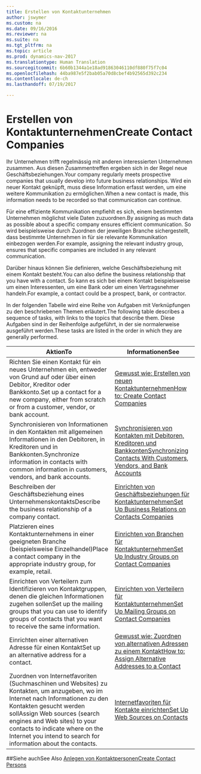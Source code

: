 ```yaml
---
title: Erstellen von Kontaktunternehmen
author: jswymer
ms.custom: na
ms.date: 09/16/2016
ms.reviewer: na
ms.suite: na
ms.tgt_pltfrm: na
ms.topic: article
ms.prod: dynamics-nav-2017
ms.translationtype: Human Translation
ms.sourcegitcommit: 6b60b1344a1e18ad91863046110df880f75f7c04
ms.openlocfilehash: 44ba987e5f2bab05a70d8cbef4b92565d392c234
ms.contentlocale: de-ch
ms.lasthandoff: 07/19/2017

---
```

# <a name="create-contact-companies"></a><span data-ttu-id="dc0fe-102">Erstellen von Kontaktunternehmen</span><span class="sxs-lookup"><span data-stu-id="dc0fe-102">Create Contact Companies</span></span>
<span data-ttu-id="dc0fe-103">Ihr Unternehmen trifft regelmässig mit anderen interessierten Unternehmen zusammen. Aus diesen Zusammentreffen ergeben sich in der Regel neue Geschäftsbeziehungen.</span><span class="sxs-lookup"><span data-stu-id="dc0fe-103">Your company regularly meets prospective companies that usually develop into future business relationships.</span></span> <span data-ttu-id="dc0fe-104">Wird ein neuer Kontakt geknüpft, muss diese Information erfasst werden, um eine weitere Kommunikation zu ermöglichen.</span><span class="sxs-lookup"><span data-stu-id="dc0fe-104">When a new contact is made, this information needs to be recorded so that communication can continue.</span></span>

<span data-ttu-id="dc0fe-105">Für eine effiziente Kommunikation empfiehlt es sich, einem bestimmten Unternehmen möglichst viele Daten zuzuordnen.</span><span class="sxs-lookup"><span data-stu-id="dc0fe-105">By assigning as much data as possible about a specific company ensures efficient communication.</span></span> <span data-ttu-id="dc0fe-106">So wird beispielsweise durch Zuordnen der jeweiligen Branche sichergestellt, dass bestimmte Unternehmen in für sie relevante Kommunikation einbezogen werden.</span><span class="sxs-lookup"><span data-stu-id="dc0fe-106">For example, assigning the relevant industry group, ensures that specific companies are included in any relevant communication.</span></span>

<span data-ttu-id="dc0fe-107">Darüber hinaus können Sie definieren, welche Geschäftsbeziehung mit einem Kontakt besteht.</span><span class="sxs-lookup"><span data-stu-id="dc0fe-107">You can also define the business relationship that you have with a contact.</span></span> <span data-ttu-id="dc0fe-108">So kann es sich bei einem Kontakt beispielsweise um einen Interessenten, um eine Bank oder um einen Vertragsnehmer handeln.</span><span class="sxs-lookup"><span data-stu-id="dc0fe-108">For example, a contact could be a prospect, bank, or contractor.</span></span>

<span data-ttu-id="dc0fe-109">In der folgenden Tabelle wird eine Reihe von Aufgaben mit Verknüpfungen zu den beschriebenen Themen erläutert.</span><span class="sxs-lookup"><span data-stu-id="dc0fe-109">The following table describes a sequence of tasks, with links to the topics that describe them.</span></span> <span data-ttu-id="dc0fe-110">Diese Aufgaben sind in der Reihenfolge aufgeführt, in der sie normalerweise ausgeführt werden.</span><span class="sxs-lookup"><span data-stu-id="dc0fe-110">These tasks are listed in the order in which they are generally performed.</span></span>

|<span data-ttu-id="dc0fe-111">Aktion</span><span class="sxs-lookup"><span data-stu-id="dc0fe-111">To</span></span> |<span data-ttu-id="dc0fe-112">Informationen</span><span class="sxs-lookup"><span data-stu-id="dc0fe-112">See</span></span> |
|---|----|
|<span data-ttu-id="dc0fe-113">Richten Sie einen Kontakt für ein neues Unternehmen ein, entweder von Grund auf oder über einen Debitor, Kreditor oder Bankkonto.</span><span class="sxs-lookup"><span data-stu-id="dc0fe-113">Set up a contact for a new company, either from scratch or from a customer, vendor, or bank account.</span></span>|[<span data-ttu-id="dc0fe-114">Gewusst wie: Erstellen von neuen Kontaktunternehmen</span><span class="sxs-lookup"><span data-stu-id="dc0fe-114">How to: Create Contact Companies</span></span>](marketing-how-create-contact-companies.md)|
|<span data-ttu-id="dc0fe-115">Synchronisieren von Informationen in den Kontakten mit allgemeinen Informationen in den Debitoren, in Kreditoren und in Bankkonten.</span><span class="sxs-lookup"><span data-stu-id="dc0fe-115">Synchronize information in contacts with common information in customers, vendors, and bank accounts.</span></span>|[<span data-ttu-id="dc0fe-116">Synchronisieren von Kontakten mit Debitoren, Kreditoren und Bankkonten</span><span class="sxs-lookup"><span data-stu-id="dc0fe-116">Synchronizing Contacts With Customers, Vendors, and Bank Accounts</span></span>](marketing-synchronize-contacts-customers-vendors-bank-accounts.md)|
|<span data-ttu-id="dc0fe-117">Beschreiben der Geschäftsbeziehung eines Unternehmenskontakts</span><span class="sxs-lookup"><span data-stu-id="dc0fe-117">Describe the business relationship of a company contact.</span></span>|[<span data-ttu-id="dc0fe-118">Einrichten von Geschäftsbeziehungen für Kontaktunternehmen</span><span class="sxs-lookup"><span data-stu-id="dc0fe-118">Set Up Business Relations on Contacts Companies</span></span>](marketing-business-relations.md)|
|<span data-ttu-id="dc0fe-119">Platzieren eines Kontaktunternehmens in einer geeigneten Branche (beispielsweise Einzelhandel)</span><span class="sxs-lookup"><span data-stu-id="dc0fe-119">Place a contact company in the appropriate industry group, for example, retail.</span></span>|[<span data-ttu-id="dc0fe-120">Einrichten von Branchen für Kontaktunternehmen</span><span class="sxs-lookup"><span data-stu-id="dc0fe-120">Set Up Industry Groups on Contact Companies</span></span>](marketing-industry-groups.md)|
|<span data-ttu-id="dc0fe-121">Einrichten von Verteilern zum Identifizieren von Kontaktgruppen, denen die gleichen Informationen zugehen sollen</span><span class="sxs-lookup"><span data-stu-id="dc0fe-121">Set up the mailing groups that you can use to identify groups of contacts that you want to receive the same information.</span></span>|[<span data-ttu-id="dc0fe-122">Einrichten von Verteilern für Kontaktunternehmen</span><span class="sxs-lookup"><span data-stu-id="dc0fe-122">Set Up Mailing Groups on Contact Companies</span></span>](marketing-mailing-groups.md)|
|<span data-ttu-id="dc0fe-123">Einrichten einer alternativen Adresse für einen Kontakt</span><span class="sxs-lookup"><span data-stu-id="dc0fe-123">Set up an alternative address for a contact.</span></span>|[<span data-ttu-id="dc0fe-124">Gewusst wie: Zuordnen von alternativen Adressen zu einem Kontakt</span><span class="sxs-lookup"><span data-stu-id="dc0fe-124">How to: Assign Alternative Addresses to a Contact</span></span>](marketing-how-assign-alternative-address.md)|
|<span data-ttu-id="dc0fe-125">Zuordnen von Internetfavoriten (Suchmaschinen und Websites) zu Kontakten, um anzugeben, wo im Internet nach Informationen zu den Kontakten gesucht werden soll</span><span class="sxs-lookup"><span data-stu-id="dc0fe-125">Assign Web sources (search engines and Web sites) to your contacts to indicate where on the Internet you intend to search for information about the contacts.</span></span>|[<span data-ttu-id="dc0fe-126">Internetfavoriten für Kontakte einrichten</span><span class="sxs-lookup"><span data-stu-id="dc0fe-126">Set Up Web Sources on Contacts</span></span>](marketing-web-sources.md)|

##<a name="see-also"></a><span data-ttu-id="dc0fe-127">Siehe auch</span><span class="sxs-lookup"><span data-stu-id="dc0fe-127">See Also</span></span>
[<span data-ttu-id="dc0fe-128">Anlegen von Kontaktpersonen</span><span class="sxs-lookup"><span data-stu-id="dc0fe-128">Create Contact Persons</span></span>](marketing-create-contact-persons.md)


